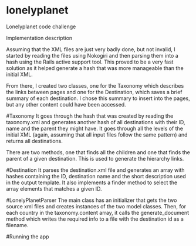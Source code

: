 # lonelyplanet
Lonelyplanet code challenge

Implementation description

Assuming that the XML files are just very badly done, but not invalid, I started by reading the files using Nokogiri and then parsing them into a hash using the Rails active support tool. This proved to be a very fast solution as it helped generate a hash that was more manageable than the initial XML.

From there, I created two classes, one for the Taxonomy which describes the links between pages and one for the Destination, which saves a brief summary of each destination. I chose this summary to insert into the pages, but any other content could have been accessed.

#Taxonomy
It goes through the hash that was created by reading the taxonomy.xml and generates another hash of all destinations with their ID, name and the parent they might have. It goes through all the levels of the initial XML (again, assuming that all input files follow the same pattern) and returns all destinations.

There are two methods, one that finds all the children and one that finds the parent of a given destination. This is used to generate the hierarchy links.

#Destination
It parses the destination.xml file and generates an array with hashes containing the ID, destination name and the short description used in the output template. It also implements a finder method to select the array elements that matches a given ID.

#LonelyPlanetParser
The main class has an initializer that gets the two source xml files and creates instances of the two model classes. Then, for each country in the taxonomy.content array, it calls the generate_document method which writes the required info to a file with the destination id as a filename.

#Running the app
